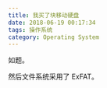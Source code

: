 ```yaml
---
title: 我买了块移动硬盘
date: 2018-06-19 00:17:34
tags: 操作系统
category: Operating System
---
```


如题。

然后文件系统采用了 ExFAT。

